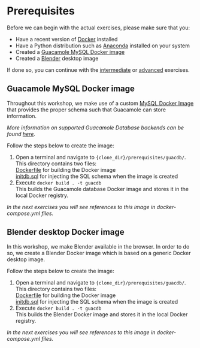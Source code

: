 # Prerequisites
Before we can begin with the actual exercises, please make sure that you:
* Have a recent version of [Docker](https://www.docker.com/) installed
* Have a Python distribution such as [Anaconda](https://www.continuum.io/downloads) installed on your system
* Created a [Guacamole MySQL Docker image](#Guacamole-MySQL-Docker-image)
* Created a [Blender](#Blender-desktop-image) desktop image

If done so, you can continue with the [intermediate](intermediate/exercise.md) or [advanced](advanced/exercise.md) exercises.

## Guacamole MySQL Docker image
Throughout this workshop, we make use of a custom [MySQL Docker Image](https://hub.docker.com/_/mysql/) that provides the proper schema such that Guacamole can store information. 

*More information on supported Guacamole Database backends can be found [here](https://github.com/glyptodon/guacamole-docker).*  

Follow the steps below to create the image:
1. Open a terminal and navigate to `{clone_dir}/prerequisites/guacdb/`.  
This directory contains two files:  
[Dockerfile](guacdb/Dockerfile) for building the Docker image  
[initdb.sql](guacdb/initdb.sql) for injecting the SQL schema when the image is created
2. Execute `docker build . -t guacdb`  
This builds the Guacamole database Docker image and stores it in the local Docker registry.  

*In the next exercises you will see references to this image in docker-compose.yml files.*

## Blender desktop Docker image
In this workshop, we make Blender available in the browser. In order to do so, we create a Blender Docker image which is based on a generic Docker desktop image.

Follow the steps below to create the image:
1. Open a terminal and navigate to `{clone_dir}/prerequisites/guacdb/`.  
This directory contains two files:  
[Dockerfile](guacdb/Dockerfile) for building the Docker image  
[initdb.sql](guacdb/initdb.sql) for injecting the SQL schema when the image is created
2. Execute `docker build . -t guacdb`  
This builds the Blender Docker image and stores it in the local Docker registry.  

*In the next exercises you will see references to this image in docker-compose.yml files.*

